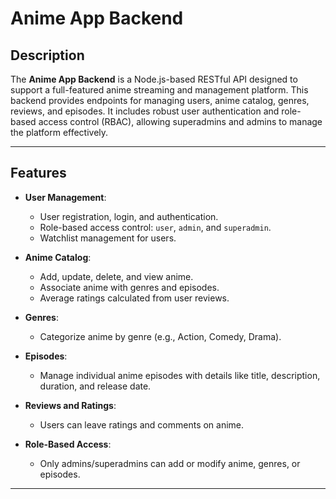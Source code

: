# Anime App Backend

## Description

The **Anime App Backend** is a Node.js-based RESTful API designed to support a full-featured anime streaming and management platform. This backend provides endpoints for managing users, anime catalog, genres, reviews, and episodes. It includes robust user authentication and role-based access control (RBAC), allowing superadmins and admins to manage the platform effectively.

---

## Features

- **User Management**:

  - User registration, login, and authentication.
  - Role-based access control: `user`, `admin`, and `superadmin`.
  - Watchlist management for users.

- **Anime Catalog**:

  - Add, update, delete, and view anime.
  - Associate anime with genres and episodes.
  - Average ratings calculated from user reviews.

- **Genres**:

  - Categorize anime by genre (e.g., Action, Comedy, Drama).

- **Episodes**:

  - Manage individual anime episodes with details like title, description, duration, and release date.

- **Reviews and Ratings**:

  - Users can leave ratings and comments on anime.

- **Role-Based Access**:
  - Only admins/superadmins can add or modify anime, genres, or episodes.

---
